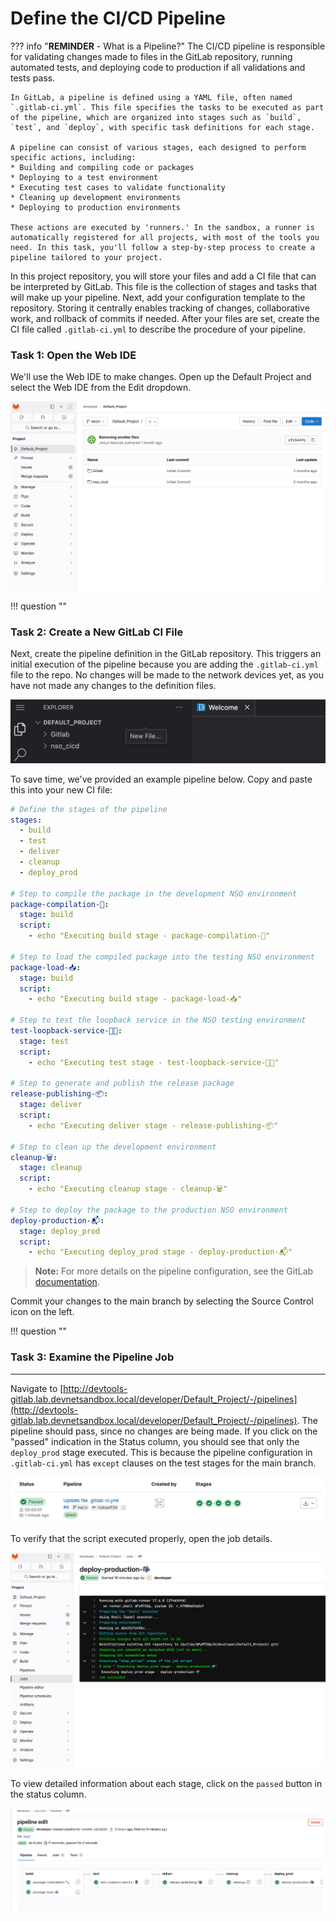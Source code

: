 # **Define the CI/CD Pipeline**

??? info "**REMINDER** - What is a Pipeline?"
    The CI/CD pipeline is responsible for validating changes made to files in the GitLab repository, running automated tests, and deploying code to production if all validations and tests pass.

    In GitLab, a pipeline is defined using a YAML file, often named `.gitlab-ci.yml`. This file specifies the tasks to be executed as part of the pipeline, which are organized into stages such as `build`, `test`, and `deploy`, with specific task definitions for each stage.

    A pipeline can consist of various stages, each designed to perform specific actions, including:
    * Building and compiling code or packages
    * Deploying to a test environment
    * Executing test cases to validate functionality
    * Cleaning up development environments
    * Deploying to production environments

    These actions are executed by 'runners.' In the sandbox, a runner is automatically registered for all projects, with most of the tools you need. In this task, you'll follow a step-by-step process to create a pipeline tailored to your project.

In this project repository, you will store your files and add a CI file that can be interpreted by GitLab. This file is the collection of stages and tasks that will make up your pipeline. Next, add your configuration template to the repository. Storing it centrally enables tracking of changes, collaborative work, and rollback of commits if needed. After your files are set, create the CI file called `.gitlab-ci.yml` to describe the procedure of your pipeline.

### **Task 1:** Open the Web IDE

We'll use the Web IDE to make changes. Open up the Default Project and select the Web IDE from the Edit dropdown.

![Default Project Page](../../assets/create_gitlab_ci.jpg)

!!! question ""

### **Task 2:** Create a New GitLab CI File

Next, create the pipeline definition in the GitLab repository. This triggers an initial execution of the pipeline because you are adding the `.gitlab-ci.yml` file to the repo. No changes will be made to the network devices yet, as you have not made any changes to the definition files.

![New File](../../assets/new_file.jpg)

To save time, we've provided an example pipeline below. Copy and paste this into your new CI file:

```yaml linenums="1" title="Gitlab runner .gitlab-ci.yml"
# Define the stages of the pipeline
stages:
  - build
  - test
  - deliver
  - cleanup
  - deploy_prod

# Step to compile the package in the development NSO environment
package-compilation-🔨:
  stage: build
  script:
    - echo "Executing build stage - package-compilation-🔨"

# Step to load the compiled package into the testing NSO environment
package-load-📥:
  stage: build
  script:
    - echo "Executing build stage - package-load-📥"

# Step to test the loopback service in the NSO testing environment
test-loopback-service-🕵🏽:
  stage: test
  script:
    - echo "Executing test stage - test-loopback-service-🕵🏽"

# Step to generate and publish the release package
release-publishing-📦:
  stage: deliver
  script:
    - echo "Executing deliver stage - release-publishing-📦"

# Step to clean up the development environment
cleanup-🗑️:
  stage: cleanup
  script:
    - echo "Executing cleanup stage - cleanup-🗑️"

# Step to deploy the package to the production NSO environment
deploy-production-📬:
  stage: deploy_prod
  script:
    - echo "Executing deploy_prod stage - deploy-production-📬"
```
> **Note:** For more details on the pipeline configuration, see the GitLab [documentation](https://docs.gitlab.com/ee/ci/yaml/).

Commit your changes to the main branch by selecting the Source Control icon on the left.

!!! question ""

### **Task 3:** Examine the Pipeline Job
---
Navigate to [http://devtools-gitlab.lab.devnetsandbox.local/developer/Default_Project/-/pipelines](http://devtools-gitlab.lab.devnetsandbox.local/developer/Default_Project/-/pipelines). The pipeline should pass, since no changes are being made. If you click on the "passed" indication in the Status column, you should see that only the `deploy_prod` stage executed. This is because the pipeline configuration in `.gitlab-ci.yml` has `except` clauses on the test stages for the main branch.

![GitLab pipeline page](../../assets/dummy_pipeline.jpg)

To verify that the script executed properly, open the job details.

![Gitlab pipeline dummy job](../../assets/pipeline_dummy_job.jpg)

To view detailed information about each stage, click on the `passed` button in the status column.

![Gitlab stages pipeline jobs](../../assets/Gitlab_pipeline_stages_jobs.png)